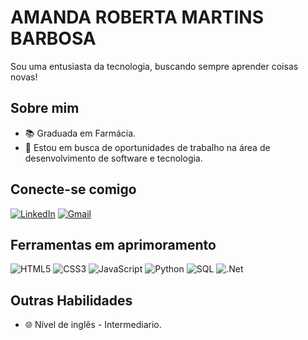 # AMANDA ROBERTA MARTINS BARBOSA

Sou uma entusiasta da tecnologia, buscando sempre aprender coisas novas!

## Sobre mim
- 📚 Graduada em Farmácia.
- 💼 Estou em busca de oportunidades de trabalho na área de desenvolvimento de software e tecnologia.

## Conecte-se comigo
[![LinkedIn](https://img.shields.io/badge/LinkedIn-000?style=for-the-badge&logo=linkedin&logoColor=0E76A8)](https://www.linkedin.com/in/amandaacucio/)
[![Gmail](https://img.shields.io/badge/Gmail-333333?style=for-the-badge&logo=gmail&logoColor=white&color=9F966D)](amandaacucio@gmail.com)

## Ferramentas em aprimoramento
![HTML5](https://img.shields.io/badge/HTML5-000?style=for-the-badge&logo=html5)
![CSS3](https://img.shields.io/badge/CSS3-000?style=for-the-badge&logo=css3&logoColor=264CE4)
![JavaScript](https://img.shields.io/badge/JavaScript-000?style=for-the-badge&logo=javascript&logoColor=30A3DC)
![Python](https://img.shields.io/badge/Python-000?style=for-the-badge&logo=python&logoColor=30A3DC)
![SQL](https://img.shields.io/badge/sql-954B3E?style=for-the-badge)
![.Net](https://img.shields.io/badge/.NET-5C2D91?style=for-the-badge&logo=.net&logoColor=white)

## Outras Habilidades
- 🌐 Nível de inglês - Intermediario.
